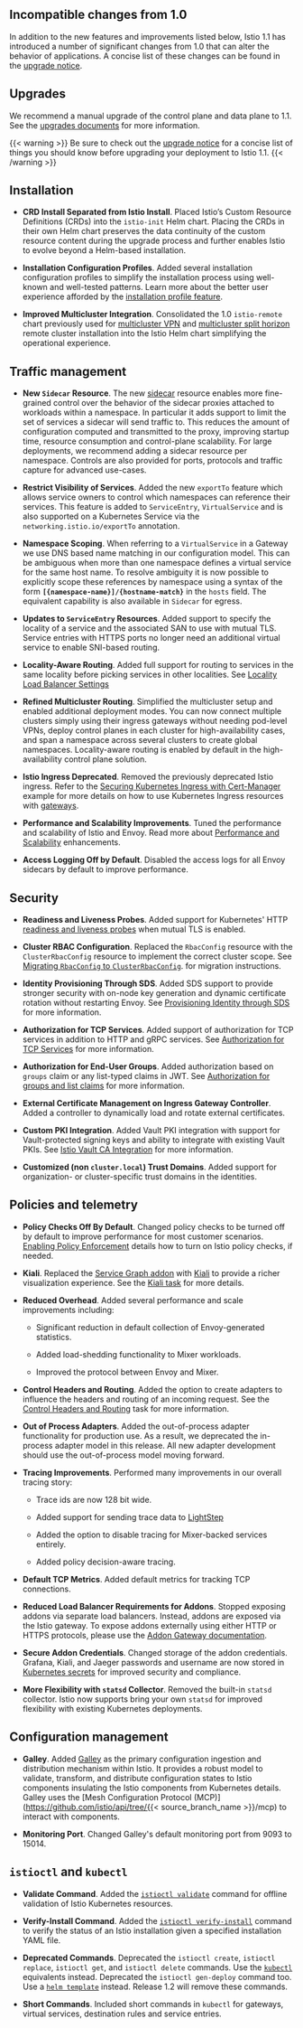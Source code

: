 ## Incompatible changes from 1.0

In addition to the new features and improvements listed below, Istio 1.1 has introduced
a number of significant changes from 1.0 that can alter the behavior of applications.
A concise list of these changes can be found in the [upgrade notice](/docs/setup/kubernetes/upgrade/notice).

## Upgrades

We recommend a manual upgrade of the control plane and data plane to 1.1. See
the [upgrades documents](/docs/setup/kubernetes/upgrade/) for more information.

{{< warning >}}
Be sure to check out the [upgrade notice](/docs/setup/kubernetes/upgrade/notice) for a
concise list of things you should know before upgrading your deployment to Istio 1.1.
{{< /warning >}}

## Installation

- **CRD Install Separated from Istio Install**.  Placed Istio’s Custom Resource
  Definitions (CRDs) into the `istio-init` Helm chart. Placing the CRDs in
  their own Helm chart preserves the data continuity of the custom resource
  content during the upgrade process and further enables Istio to evolve beyond
  a Helm-based installation.

- **Installation Configuration Profiles**. Added several installation
  configuration profiles to simplify the installation process using well-known
  and well-tested patterns. Learn more about the better user experience
  afforded by the [installation profile feature](/docs/setup/kubernetes/additional-setup/config-profiles/).

- **Improved Multicluster Integration**. Consolidated the 1.0 `istio-remote`
  chart previously used for
  [multicluster VPN](/docs/setup/kubernetes/install/multicluster/shared-vpn/) and
  [multicluster split horizon](/docs/setup/kubernetes/install/multicluster/shared-gateways/) remote cluster installation
  into the Istio Helm chart simplifying the operational experience.

## Traffic management

- **New `Sidecar` Resource**. The new [sidecar](/docs/concepts/traffic-management/#sidecars) resource
  enables more fine-grained control over the behavior of the sidecar proxies attached to workloads within a namespace.
  In particular it adds support to limit the set of services a sidecar will send traffic to.
  This reduces the amount of configuration computed and transmitted to
  the proxy, improving startup time, resource consumption and control-plane scalability.
  For large deployments, we recommend adding a sidecar resource per namespace. Controls are also
  provided for ports, protocols and traffic capture for advanced use-cases.

- **Restrict Visibility of Services**. Added the new `exportTo` feature which allows
  service owners to control which namespaces can reference their services. This feature is
  added to `ServiceEntry`, `VirtualService` and is also supported on a Kubernetes Service via the
  `networking.istio.io/exportTo` annotation.

- **Namespace Scoping**. When referring to a `VirtualService` in a Gateway we use DNS based name matching
  in our configuration model. This can be ambiguous when more than one namespace defines a virtual service
  for the same host name. To resolve ambiguity it is now possible to explicitly scope these references
  by namespace using a syntax of the form **`[{namespace-name}]/{hostname-match}`** in the `hosts` field.
  The equivalent capability is also available in `Sidecar` for egress.

- **Updates to `ServiceEntry` Resources**. Added support to specify the
  locality of a service and the associated SAN to use with mutual TLS. Service
  entries with HTTPS ports no longer need an additional virtual service to
  enable SNI-based routing.

- **Locality-Aware Routing**. Added full support for routing to services in the
  same locality before picking services in other localities.
  See [Locality Load Balancer Settings](/docs/reference/config/istio.mesh.v1alpha1/#LocalityLoadBalancerSetting)

- **Refined Multicluster Routing**. Simplified the multicluster setup and
  enabled additional deployment modes. You can now connect multiple clusters
  simply using their ingress gateways without needing pod-level VPNs, deploy
  control planes in each cluster for high-availability cases, and span a
  namespace across several clusters to create global namespaces. Locality-aware
  routing is enabled by default in the high-availability control plane
  solution.

- **Istio Ingress Deprecated**. Removed the previously deprecated Istio
  ingress. Refer to the [Securing Kubernetes Ingress with Cert-Manager](/docs/tasks/traffic-management/ingress/ingress-certmgr/)
  example for more details on how to use Kubernetes Ingress resources with
  [gateways](/docs/concepts/traffic-management/#gateways).

- **Performance and Scalability Improvements**. Tuned the performance and
  scalability of Istio and Envoy. Read more about [Performance and Scalability](/docs/concepts/performance-and-scalability/)
  enhancements.

- **Access Logging Off by Default**. Disabled the access logs for all Envoy
  sidecars by default to improve performance.

## Security

- **Readiness and Liveness Probes**. Added support for Kubernetes' HTTP
  [readiness and liveness probes](/faq/security/#k8s-health-checks) when
  mutual TLS is enabled.

- **Cluster RBAC Configuration**. Replaced the `RbacConfig` resource with the
  `ClusterRbacConfig` resource to implement the correct cluster scope. See
  [Migrating `RbacConfig` to `ClusterRbacConfig`](https://archive.istio.io/v1.1/docs/setup/kubernetes/upgrade/steps/#migrating-from-rbacconfig-to-clusterrbacconfig).
  for migration instructions.

- **Identity Provisioning Through SDS**. Added SDS support to provide stronger
  security with on-node key generation and dynamic certificate rotation without
  restarting Envoy. See [Provisioning Identity through SDS](/docs/tasks/security/auth-sds)
  for more information.

- **Authorization for TCP Services**. Added support of authorization for TCP
  services in addition to HTTP and gRPC services. See [Authorization for TCP Services](/docs/tasks/security/authz-tcp)
  for more information.

- **Authorization for End-User Groups**. Added authorization based on `groups`
  claim or any list-typed claims in JWT. See [Authorization for groups and list claims](/docs/tasks/security/rbac-groups/)
  for more information.

- **External Certificate Management on Ingress Gateway Controller**.
  Added a controller to dynamically load and rotate external certificates.

- **Custom PKI Integration**. Added Vault PKI integration with support for
  Vault-protected signing keys and ability to integrate with existing Vault PKIs.
  See [Istio Vault CA Integration](/docs/tasks/security/vault-ca)
  for more information.

- **Customized (non `cluster.local`) Trust Domains**. Added support for
  organization- or cluster-specific trust domains in the identities.

## Policies and telemetry

- **Policy Checks Off By Default**. Changed policy checks to be turned off by
  default to improve performance for most customer scenarios. [Enabling Policy Enforcement](/docs/tasks/policy-enforcement/enabling-policy/)
  details how to turn on Istio policy checks, if needed.

- **Kiali**. Replaced the [Service Graph addon](https://github.com/istio/istio/issues/9066)
  with [Kiali](https://www.kiali.io) to provide a richer visualization
  experience. See the [Kiali task](/docs/tasks/telemetry/kiali/) for more
  details.

- **Reduced Overhead**. Added several performance and scale improvements
  including:

    - Significant reduction in default collection of Envoy-generated
      statistics.

    - Added load-shedding functionality to Mixer workloads.

    - Improved the protocol between Envoy and Mixer.

- **Control Headers and Routing**. Added the option to create adapters to
  influence the headers and routing of an incoming request. See the [Control Headers and Routing](/docs/tasks/policy-enforcement/control-headers)
  task for more information.

- **Out of Process Adapters**. Added the out-of-process adapter functionality
  for production use. As a result, we deprecated the in-process adapter model
  in this release. All new adapter development should use the out-of-process
  model moving forward.

- **Tracing Improvements**. Performed many improvements in our overall tracing
  story:

    - Trace ids are now 128 bit wide.

    - Added support for sending trace data to [LightStep](/docs/tasks/telemetry/distributed-tracing/lightstep/)

    - Added the option to disable tracing for Mixer-backed services entirely.

    - Added policy decision-aware tracing.

- **Default TCP Metrics**. Added default metrics for tracking TCP connections.

- **Reduced Load Balancer Requirements for Addons**. Stopped exposing addons
  via separate load balancers. Instead, addons are exposed via the Istio
  gateway. To expose addons externally using either HTTP or HTTPS protocols,
  please use the [Addon Gateway documentation](/docs/tasks/telemetry/gateways/).

- **Secure Addon Credentials**. Changed storage of the addon credentials.
  Grafana, Kiali, and Jaeger passwords and username are now stored in
  [Kubernetes secrets](https://kubernetes.io/docs/concepts/configuration/secret/)
  for improved security and compliance.

- **More Flexibility with `statsd` Collector**. Removed the built-in `statsd`
  collector. Istio now supports bring your own `statsd` for
  improved flexibility with existing Kubernetes deployments.

## Configuration management

- **Galley**. Added [Galley](/docs/concepts/what-is-istio/#galley) as the
  primary configuration ingestion and distribution mechanism within Istio. It
  provides a robust model to validate, transform, and distribute configuration
  states to Istio components insulating the Istio components from Kubernetes
  details. Galley uses the [Mesh Configuration Protocol (MCP)](https://github.com/istio/api/tree/{{< source_branch_name >}}/mcp)
  to interact with components.

- **Monitoring Port**. Changed Galley's default monitoring port from 9093 to
  15014.

## `istioctl` and `kubectl`

- **Validate Command**. Added the [`istioctl validate`](/docs/reference/commands/istioctl/#istioctl-validate)
  command for offline validation of Istio Kubernetes resources.

- **Verify-Install Command**. Added the [`istioctl verify-install`](/docs/reference/commands/istioctl/#istioctl-verify-install)
  command to verify the status of an Istio installation given a specified
  installation YAML file.

- **Deprecated Commands**. Deprecated the `istioctl create`, `istioctl
  replace`, `istioctl get`, and `istioctl delete` commands. Use the
  [`kubectl`](https://kubernetes.io/docs/tasks/tools/install-kubectl)
  equivalents instead. Deprecated the `istioctl gen-deploy` command too. Use a
  [`helm template`](/docs/setup/kubernetes/install/helm/#option-1-install-with-helm-via-helm-template)
  instead. Release 1.2 will remove these commands.

- **Short Commands**. Included short commands in `kubectl` for gateways,
  virtual services, destination rules and service entries.

